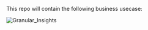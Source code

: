 This repo will contain the following business usecase:

![Granular_Insights](https://github.com/mannesrik/Watsonx.ai/assets/32570255/25bb8f9b-9639-4b61-9ec7-d388ac8f72c1)
